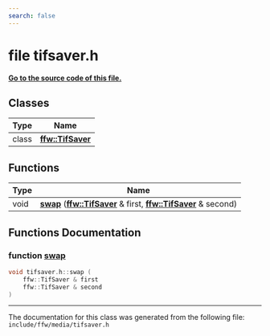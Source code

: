 ```yaml
---
search: false
---
```


# file tifsaver.h

**[Go to the source code of this file.](tifsaver_8h_source.md)**
## Classes

|Type|Name|
|-----|-----|
|class|[**ffw::TifSaver**](classffw_1_1_tif_saver.md)|


## Functions

|Type|Name|
|-----|-----|
|void|[**swap**](tifsaver_8h.md#1a182114ca54476c32b62d266febd96cd9) (**[ffw::TifSaver](classffw_1_1_tif_saver.md)** & first, **[ffw::TifSaver](classffw_1_1_tif_saver.md)** & second) |


## Functions Documentation

### function <a id="1a182114ca54476c32b62d266febd96cd9" href="#1a182114ca54476c32b62d266febd96cd9">swap</a>

```cpp
void tifsaver.h::swap (
    ffw::TifSaver & first
    ffw::TifSaver & second
)
```





----------------------------------------
The documentation for this class was generated from the following file: `include/ffw/media/tifsaver.h`
